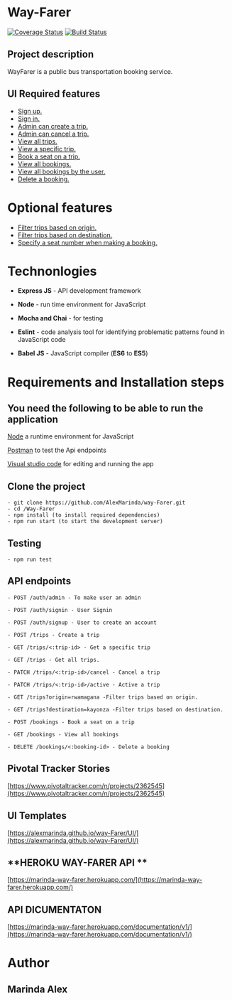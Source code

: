 # **Way-Farer**

[![Coverage Status](https://coveralls.io/repos/github/AlexMarinda/way-Farer/badge.svg?branch=develop)](https://coveralls.io/github/AlexMarinda/way-Farer?branch=develop) [![Build Status](https://travis-ci.com/AlexMarinda/way-Farer.svg?branch=develop)](https://travis-ci.com/AlexMarinda/way-Farer)

## **Project description**

WayFarer is a public bus transportation booking service.

## **UI Required features**

- [Sign up.](https://alexmarinda.github.io/way-Farer/UI/html/sign_up.html)
- [Sign in.](https://alexmarinda.github.io/way-Farer/UI/index.html)
- [Admin can create a trip.](https://alexmarinda.github.io/way-Farer/UI/html/create_trip.html)
- [Admin can cancel a trip.](https://alexmarinda.github.io/way-Farer/UI/html/create_trip.html)
- [View all trips.](https://alexmarinda.github.io/way-Farer/UI/html/view_all_trip.html)
- [View a specific trip.](https://alexmarinda.github.io/way-Farer/UI/html/specific_trip.html)
- [Book a seat on a trip.](https://alexmarinda.github.io/way-Farer/UI/html/booking.html)
- [View all bookings.](https://alexmarinda.github.io/way-Farer/UI/html/view_all_booking.html)
- [View all bookings by the user.](https://alexmarinda.github.io/way-Farer/UI/html/booking.html)
- [Delete a booking.](https://alexmarinda.github.io/way-Farer/UI/html/booking.html)

# **Optional features**

- [Filter trips based on origin.](https://alexmarinda.github.io/way-Farer/UI/html/filter_trip.html)
- [Filter trips based on destination.](https://alexmarinda.github.io/way-Farer/UI/html/filter_trip.html)
- [Specify a seat number when making a booking.](https://alexmarinda.github.io/way-Farer/UI/html/details.html)

# **Technonlogies**

- **Express JS** - API development framework

- **Node** - run time environment for JavaScript
- **Mocha and Chai** - for testing
- **Eslint** - code analysis tool for identifying problematic patterns found in JavaScript code
- **Babel JS** - JavaScript compiler (**ES6** to **ES5**)

# **Requirements and Installation steps**

## **You need the following to be able to run the application**

[Node](https://nodejs.org/en/download/) a runtime environment for JavaScript

[Postman](https://www.getpostman.com/downloads/) to test the Api endpoints

[Visual studio code](https://code.visualstudio.com/download) for editing and running the app

## **Clone the project**

    - git clone https://github.com/AlexMarinda/way-Farer.git
    - cd /Way-Farer
    - npm install (to install required dependencies)
    - npm run start (to start the development server)

## **Testing**

    - npm run test

## **API endpoints**

`- POST /auth/admin - To make user an admin` 

`- POST /auth/signin - User Signin` 

`- POST /auth/signup - User to create an account` 

`- POST /trips - Create a trip`

`- GET /trips/<:trip-id> - Get a specific trip`

`- GET /trips - Get all trips.`

`- PATCH /trips/<:trip-id>/cancel - Cancel a trip`

`- PATCH /trips/<:trip-id>/active - Active a trip`

`- GET /trips?origin=rwamagana -Filter trips based on origin.`

`- GET /trips?destination=kayonza -Filter trips based on destination.`

`- POST /bookings - Book a seat on a trip`

`- GET /bookings - View all bookings`

`- DELETE /bookings/<:booking-id> - Delete a booking`

## **Pivotal Tracker Stories**

[https://www.pivotaltracker.com/n/projects/2362545](https://www.pivotaltracker.com/n/projects/2362545)

## **UI Templates**

[https://alexmarinda.github.io/way-Farer/UI/](https://alexmarinda.github.io/way-Farer/UI/)

## **HEROKU WAY-FARER API **

[https://marinda-way-farer.herokuapp.com/](https://marinda-way-farer.herokuapp.com/)

## **API DICUMENTATON**

[https://marinda-way-farer.herokuapp.com/documentation/v1/](https://marinda-way-farer.herokuapp.com/documentation/v1/)

# **Author**

## **Marinda Alex**
